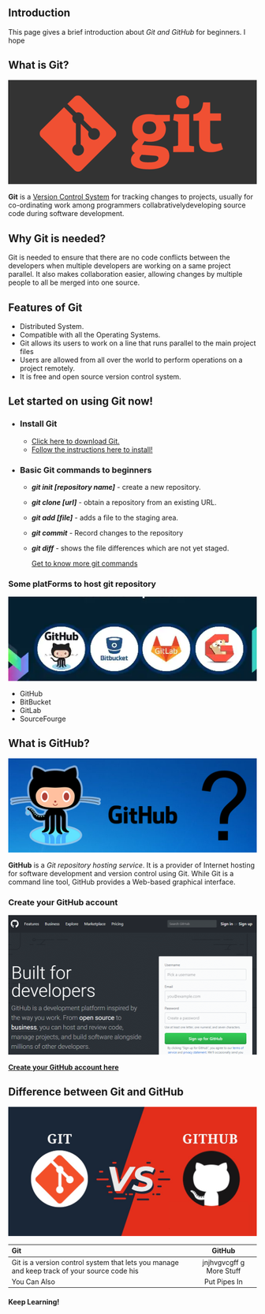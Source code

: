 ## **Introduction**
This page gives a brief introduction about _Git and GitHub_ for beginners. I hope

## **What is Git?**

![Git](https://github.com/sankavi23/Git-and-GitHub/blob/gh-pages/Images/8ogqpfkvqqpyfbs3w6p7.png)

**Git** is a [Version Control System](https://en.wikipedia.org/wiki/Version_control) for tracking changes to projects, usually for co-ordinating work among programmers collabrativelydeveloping source code during software development.

## **Why Git is needed?**
Git is needed to ensure that there are no code conflicts between the developers when multiple developers are working on a same project parallel.
It also makes collaboration easier, allowing changes by multiple people to all be merged into one source.

## **Features of Git**

+ Distributed System.
+ Compatible with all the Operating Systems.
+ Git allows its users to work on a line that runs parallel to the main project files
+ Users are allowed from all over the world to perform operations on a project remotely.
+ It is free and open source version control system.


## **Let started on using Git now!**

* ### **Install Git**
  - [Click here to download Git.](https://git-scm.com/downloads)
  - [Follow the instructions here to install!](https://git-scm.com/book/en/v2/Getting-Started-Installing-Git)
* ### **Basic Git commands to beginners**

  + **_git init [repository name]_** - create a new repository.
  + **_git clone [url]_**            - obtain a repository from an existing URL.
  + **_git add [file]_**             - adds a file to the staging area.
  + **_git commit_**                 - Record changes to the repository 
  + **_git diff_**                   - shows the file differences which are not yet staged.

    [Get to know more git commands](https://git-scm.com/docs/git)

### **Some platForms to host git repository**

![platforms](https://github.com/sankavi23/Git-and-GitHub/blob/gh-pages/Images/Screenshot%20(620).png)
  + GitHub
  + BitBucket
  + GitLab
  + SourceFourge


## **What is GitHub?**

![GitHub](https://github.com/sankavi23/Git-and-GitHub/blob/gh-pages/Images/1-github-explained.png)

**GitHub** is a _Git repository hosting service_. 
 It is a provider of Internet hosting for software development and version control using Git.
 While Git is a command line tool, GitHub provides a Web-based graphical interface.


### **Create your GitHub account**

![account](https://github.com/sankavi23/Git-and-GitHub/blob/gh-pages/Images/what-is-github-0.png)

[**Create your GitHub account here**](https://github.com/)


## **Difference between Git and GitHub**

![gitvsgithub](https://github.com/sankavi23/Git-and-GitHub/blob/gh-pages/Images/Git-Vs-GitHub.jpg)

|                     **Git**                                |  **GitHub**  |
| :----------------------------------------------------------|:------------:| 
|Git is a version control system that lets you manage and keep track of your source code his|jnjhvgvcgff g More Stuff   | 
| You Can Also                                               | Put Pipes In |



#### **Keep Learning!**

 

